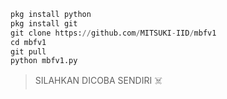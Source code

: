 ```python
pkg install python
pkg install git
git clone https://github.com/MITSUKI-IID/mbfv1
cd mbfv1
git pull
python mbfv1.py
```
> SILAHKAN DICOBA SENDIRI ☠️
